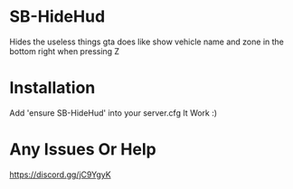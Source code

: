 # SB-HideHud
Hides the useless things gta does like show vehicle name and zone in the bottom right when pressing Z

# Installation

Add 'ensure SB-HideHud' into your server.cfg
It Work :)


# Any Issues Or Help 

https://discord.gg/jC9YgyK
